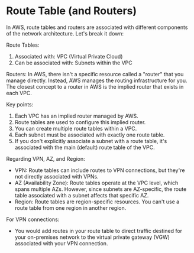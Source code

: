 # Route Table (and Routers)

In AWS, route tables and routers are associated with different components of the network architecture. Let's break it down:

Route Tables:

1. Associated with: VPC (Virtual Private Cloud)
2. Can be associated with: Subnets within the VPC

Routers: In AWS, there isn't a specific resource called a "router" that you manage directly. Instead, AWS manages the routing infrastructure for you. The closest concept to a router in AWS is the implied router that exists in each VPC.

Key points:

1. Each VPC has an implied router managed by AWS.
2. Route tables are used to configure this implied router.
3. You can create multiple route tables within a VPC.
4. Each subnet must be associated with exactly one route table.
5. If you don't explicitly associate a subnet with a route table, it's associated with the main (default) route table of the VPC.

Regarding VPN, AZ, and Region:

* VPN: Route tables can include routes to VPN connections, but they're not directly associated with VPNs.
* AZ (Availability Zone): Route tables operate at the VPC level, which spans multiple AZs. However, since subnets are AZ-specific, the route table associated with a subnet affects that specific AZ.
* Region: Route tables are region-specific resources. You can't use a route table from one region in another region.

For VPN connections:

* You would add routes in your route table to direct traffic destined for your on-premises network to the virtual private gateway (VGW) associated with your VPN connection.
